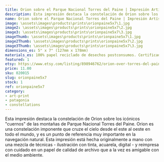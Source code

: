 ```yaml
---
title: Orion sobre el Parque Nacional Torres del Paine | Impresión Artística | Patagonia Chilena | Cielo Austral
description: Esta impresión destaca la constelación de Orion sobre los icónicos "cuernos" de las montañas de Parque Nacional Torres del Paine. Esta impresión está hecha originalmente a mano con una mezcla de técnicas - ilustración con tinta, acuarela, digital - y reimpresa con cuidado en un papel de calidad de archivo que a la vez es amigable con el medio ambiente. 
name: Orion sobre el Parque Nacional Torres del Paine | Impresión Artística | Patagonia Chilena | Cielo Austral
image: \assets\images\products\prints\orionpaine5x7\1.jpg
image2: \assets\images\products\prints\orionpaine5x7\2.jpg
image3: \assets\images\products\prints\orionpaine5x7\3.jpg
imageThumb: \assets\images\products\prints\orionpaine5x7\1.jpg
image2Thumb: \assets\images\products\prints\orionpaine5x7\2.jpg
image3Thumb: \assets\images\products\prints\orionpaine5x7\3.jpg
dimensions_es: 5" x 7" (127mm x 178mm)
materials_es: 100% papel reciclado de desechos postconsumos. Certificado FSC
featured: 1
etsy: https://www.etsy.com/listing/898946762/orion-over-torres-del-paine-national
price: 11.00
sku: 020015
slug: orionpaine5x7
stock: 1
ref: orionpaine5x7
category:
- art-print
- patagonia
- constellations
---
```

Esta impresión destaca la constelación de Orion sobre los icónicos "cuernos" de las montañas de Parque Nacional Torres del Paine. Orion es una constelación imponente que cruze el cielo desde el este al oeste en todo el mundo, y es un punto de referencia muy importante en la navegación natural. Esta impresión está hecha originalmente a mano con una mezcla de técnicas - ilustración con tinta, acuarela, digital - y reimpresa con cuidado en un papel de calidad de archivo que a la vez es amigable con el medio ambiente.
